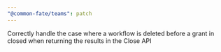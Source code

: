 ```yaml
---
"@common-fate/teams": patch
---
```


Correctly handle the case where a workflow is deleted before a grant in closed when returning the results in the Close API
